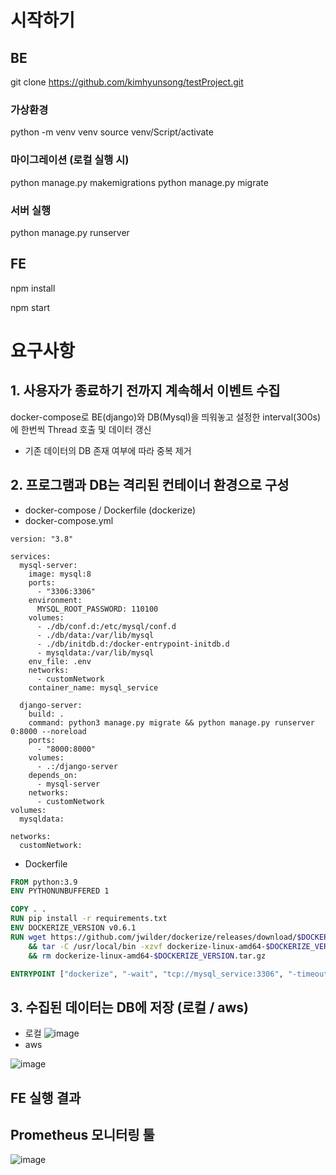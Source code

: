 # 시작하기


## BE

git clone https://github.com/kimhyunsong/testProject.git
### 가상환경
python -m venv venv
source venv/Script/activate

### 마이그레이션 (로컬 실행 시)
python manage.py makemigrations
python manage.py migrate

### 서버 실행

python manage.py runserver 

## FE

npm install

npm start


# 요구사항

## 1. 사용자가 종료하기 전까지 계속해서 이벤트 수집
docker-compose로 BE(django)와 DB(Mysql)을 띄워놓고 
설정한 interval(300s)에 한번씩 Thread 호출 및 데이터 갱신


- 기존 데이터의 DB 존재 여부에 따라 중복 제거 

## 2. 프로그램과 DB는 격리된 컨테이너 환경으로 구성

- docker-compose / Dockerfile (dockerize)
- docker-compose.yml
```docker
version: "3.8"

services:
  mysql-server:
    image: mysql:8
    ports:
      - "3306:3306"
    environment:
      MYSQL_ROOT_PASSWORD: 110100
    volumes:
      - ./db/conf.d:/etc/mysql/conf.d
      - ./db/data:/var/lib/mysql
      - ./db/initdb.d:/docker-entrypoint-initdb.d
      - mysqldata:/var/lib/mysql
    env_file: .env
    networks:
      - customNetwork
    container_name: mysql_service

  django-server:
    build: .
    command: python3 manage.py migrate && python manage.py runserver 0:8000 --noreload
    ports:
      - "8000:8000"
    volumes:
      - .:/django-server
    depends_on:
      - mysql-server
    networks:
      - customNetwork
volumes:
  mysqldata:

networks:
  customNetwork:
```
- Dockerfile
```Dockerfile
FROM python:3.9
ENV PYTHONUNBUFFERED 1

COPY . .
RUN pip install -r requirements.txt
ENV DOCKERIZE_VERSION v0.6.1
RUN wget https://github.com/jwilder/dockerize/releases/download/$DOCKERIZE_VERSION/dockerize-linux-amd64-$DOCKERIZE_VERSION.tar.gz \
    && tar -C /usr/local/bin -xzvf dockerize-linux-amd64-$DOCKERIZE_VERSION.tar.gz \
    && rm dockerize-linux-amd64-$DOCKERIZE_VERSION.tar.gz

ENTRYPOINT ["dockerize", "-wait", "tcp://mysql_service:3306", "-timeout", "20s"]
```



## 3. 수집된 데이터는 DB에 저장 (로컬 / aws)
- 로컬
 ![image](https://github.com/kimhyunsong/testProject/assets/87460502/38ac6d55-02fb-4a03-b779-1a59f3e92640)
- aws
  
![image](https://github.com/kimhyunsong/testProject/assets/87460502/eb986278-84ff-4ba3-afdc-6be8e9fd293f)


## FE 실행 결과


## Prometheus 모니터링 툴
![image](https://github.com/kimhyunsong/testProject/assets/87460502/082e022e-fd44-405d-bb3b-a0744aaa0894)

